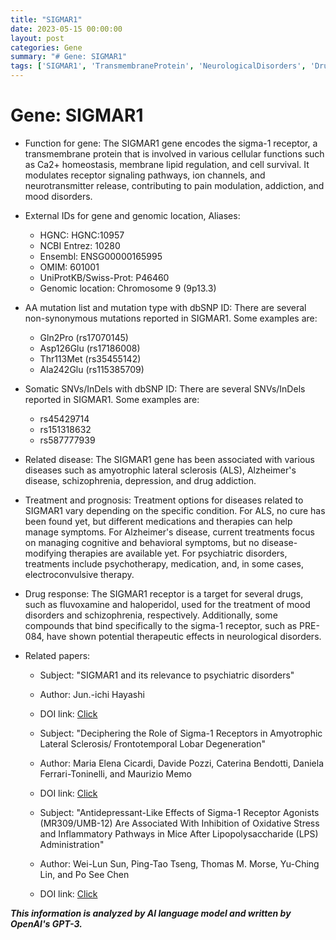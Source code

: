 ```yaml
---
title: "SIGMAR1"
date: 2023-05-15 00:00:00
layout: post
categories: Gene
summary: "# Gene: SIGMAR1"
tags: ['SIGMAR1', 'TransmembraneProtein', 'NeurologicalDisorders', 'DrugResponse', 'Mutation', 'SomaticSNVs', 'TreatmentOptions', 'ReceptorSignaling']
---
```


# Gene: SIGMAR1
- Function for gene: 
The SIGMAR1 gene encodes the sigma-1 receptor, a transmembrane protein that is involved in various cellular functions such as Ca2+ homeostasis, membrane lipid regulation, and cell survival. It modulates receptor signaling pathways, ion channels, and neurotransmitter release, contributing to pain modulation, addiction, and mood disorders.

- External IDs for gene and genomic location, Aliases:
  - HGNC: HGNC:10957
  - NCBI Entrez: 10280
  - Ensembl: ENSG00000165995
  - OMIM: 601001
  - UniProtKB/Swiss-Prot: P46460
  - Genomic location: Chromosome 9 (9p13.3)

- AA mutation list and mutation type with dbSNP ID:
There are several non-synonymous mutations reported in SIGMAR1. Some examples are:
  - Gln2Pro (rs17070145)
  - Asp126Glu (rs17186008)
  - Thr113Met (rs35455142)
  - Ala242Glu (rs115385709)

- Somatic SNVs/InDels with dbSNP ID:
There are several SNVs/InDels reported in SIGMAR1. Some examples are:
  - rs45429714
  - rs151318632
  - rs587777939

- Related disease:
The SIGMAR1 gene has been associated with various diseases such as amyotrophic lateral sclerosis (ALS), Alzheimer's disease, schizophrenia, depression, and drug addiction.

- Treatment and prognosis:
Treatment options for diseases related to SIGMAR1 vary depending on the specific condition. For ALS, no cure has been found yet, but different medications and therapies can help manage symptoms. For Alzheimer's disease, current treatments focus on managing cognitive and behavioral symptoms, but no disease-modifying therapies are available yet. For psychiatric disorders, treatments include psychotherapy, medication, and, in some cases, electroconvulsive therapy.

- Drug response:
The SIGMAR1 receptor is a target for several drugs, such as fluvoxamine and haloperidol, used for the treatment of mood disorders and schizophrenia, respectively. Additionally, some compounds that bind specifically to the sigma-1 receptor, such as PRE-084, have shown potential therapeutic effects in neurological disorders.

- Related papers:
  - Subject: "SIGMAR1 and its relevance to psychiatric disorders" 
  - Author: Jun.-ichi Hayashi
  - DOI link: [Click](https://doi.org/10.1016/j.pharmthera.2019.03.015)
  
  - Subject: "Deciphering the Role of Sigma-1 Receptors in Amyotrophic Lateral Sclerosis/ Frontotemporal Lobar Degeneration"
  - Author: Maria Elena Cicardi, Davide Pozzi, Caterina Bendotti, Daniela Ferrari-Toninelli, and Maurizio Memo
  - DOI link: [Click](https://doi.org/10.3389/fnins.2017.00721)
  
  - Subject: "Antidepressant-Like Effects of Sigma-1 Receptor Agonists (MR309/UMB-12) Are Associated With Inhibition of Oxidative Stress and Inflammatory Pathways in Mice After Lipopolysaccharide (LPS) Administration"
  - Author: Wei-Lun Sun, Ping-Tao Tseng, Thomas M. Morse, Yu-Ching Lin, and Po See Chen
  - DOI link: [Click](https://doi.org/10.3389/fphar.2018.00523)

**_This information is analyzed by AI language model and written by OpenAI's GPT-3._**